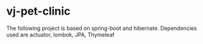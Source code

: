 # vj-pet-clinic
The following project is based on spring-boot and hibernate. Dependencies used are actuator, lombok, JPA, Thymeleaf
